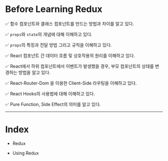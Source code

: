 # Before Learning Redux

✅ 함수 컴포넌트와 클래스 컴포넌트를 만드는 방법과 차이를 알고 있다.

✅ `props`와 `state`의 개념에 대해 이해하고 있다.

✅ `props`의 특징과 전달 방법 그리고 규칙을 이해하고 있다.

✅ React 컴포넌트 간 데이터 흐름 및 상호작용의 원리를 이해하고 있다.

✅ React에서 하위 컴포넌트에서 이벤트가 발생했을 경우, 부모 컴포넌트의 상태를 변경하는 방법을 알고 있다.

✅ React-Router-Dom 을 이용한 Client-Side 라우팅을 이해하고 있다.

✅ React Hooks의 사용법에 대해 이해하고 있다.

✅ Pure Function, Side Effect의 의미를 알고 있다.

---

# Index

- Redux

- Using Redux
